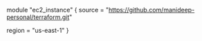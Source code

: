 module "ec2_instance" {
  source     = "https://github.com/manideep-personal/terraform.git"

  region    = "us-east-1"
}

